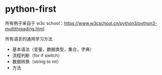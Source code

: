 # python-first

所有例子来自于 w3c school：https://www.w3cschool.cn/python3/python3-multithreading.html


所有语言的通用学习方法

- 基本语法（变量，数据类型，集合，字典）
- 流程判断（for if switch）
- 数据转换（string to int）
- 方法

